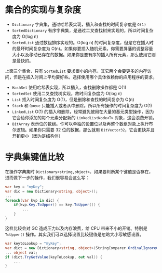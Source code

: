 # 集合的实现与复杂度

- `Dictionary` 字典集，通过哈希表实现，插入和查找的时间复杂度是 `O(1)`
- `SortedDictionary` 有序字典集，是通过二叉查找树来实现的，所以时间复杂度为 O(log n)
- `SortedList` 通过数组排序实现的。O(log n) 的时间复杂度，但是它在插入时的最坏时间复杂度为 O(n)。如果你要插入随机元素，你需要屏藩的调整容量大小以及移动已存在的数据。如果你是要有序的插入所有元素，那么使用它则是最快的。

上面三个集合，只有 `SortedList` 要求很小的内存。其它两个会要更多的内存访问，但是在插入时间上平均要好些。选择使用哪个具体依赖你的应用程序的要求。

- `HashSet` 使用哈希表实现，所以插入，查找删除操作都是 O(1)
- `SortedSet`  使用二叉查找树实现，故时间复杂度为 O(log n)
- `List` 插入时间复杂度为 O(1)，但是删除和查找的时间复杂为 O(n)
- `Stack` 和 `Queue` 只能插入或者从中删除，所以所有操作的时间复杂度为 O(1)
- `LinkedList` O(1) 的插入和删除，经常避免被用在大量的基元类型操作，因为它会给你添加的每个元素分配新的 `LinkedListNode<T>` 对象，这会浪费开销。
- `BitArray` 表示位的数组。你可以单独的设置位以及再整个数组对象上执行布尔逻辑。如果你只需要 32 位的数据，那么就用 `BitVector32`，它会更快并且开销更小（因为是结构体）

# 字典集键值比较

在操作字典集时 `Dictionary<string,object>`，如果要判断某个键值是否存在，进而做下一步的操作，我们很容易会这么写：

```c#
var key = "myKey";
var dic = new Dictionary<string, object>();
...
foreach(var kvp in dic) {
	if(kvp.Key.ToUpper() == key.ToUpper()) {
		...
	}
}
```

这样比较会对 GC 造成压力以及内存浪费，给 CPU 带来不小的开销。特别是 `ToUpper()` 操作。其实我们可以选择设置比较键值是忽略大小写敏感设置。

```c#
var keytoLookup = "myKey"; 
var dict = new Dictionary<string, object>(StringComparer.OrdinalIgnoreCase); 
... object val; 
if (dict.TryGetValue(keyToLookup, out val)) { 
	... 
}
```

